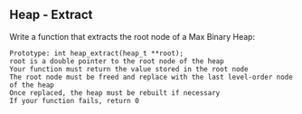 ## Heap - Extract

Write a function that extracts the root node of a Max Binary Heap:

    Prototype: int heap_extract(heap_t **root);
    root is a double pointer to the root node of the heap
    Your function must return the value stored in the root node
    The root node must be freed and replace with the last level-order node of the heap
    Once replaced, the heap must be rebuilt if necessary
    If your function fails, return 0
